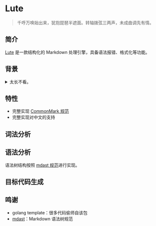 # Lute

> 千呼万唤始出来，犹抱琵琶半遮面。转轴拨弦三两声，未成曲调先有情。

## 简介

[Lute](https://github.com/b3log/lute) 是一款结构化的 Markdown 处理引擎，具备语法报错、格式化等功能。

## 背景

<details>
<summary>太长不看。</summary>
<br>

关于如果实现一个 Markdown 处理器，网上众说纷纭。有的人说 Markdown 适合用正则解析，因为文法规则太简单；也有的人说 Markdown 可以用编译原理来处理，正则太难维护。

我赞同后者。之前我一直在使用其他 Markdown 处理器，他们或多或少都有些“瑕疵”：

* 对标准规范的支持不一致
* 对“怪异”的文本处理非常耗时，甚至挂死
* **对中文支持不好**

Lute 的目标是构建一个结构化的 Markdown 引擎。所谓的“结构化”指的是从输入的 MD 文本构建抽象语法树，通过操作树来进行格式化、HTML 输出等。

除了结构化，追求高性能也是很重要的目标。
</details>

## 特性

* 完整实现 [CommonMark 规范](https://spec.commonmark.org)
* 完整实现对中文的支持

## 词法分析


## 语法分析

语法树结构按照 [mdast 规范](https://github.com/syntax-tree/mdast)进行实现。

## 目标代码生成

## 鸣谢

* golang template：很多代码偷师自该包
* [mdast](https://github.com/syntax-tree/mdast)：Markdown 语法树规范
